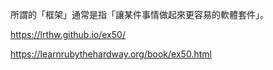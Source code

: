 所謂的「框架」通常是指「讓某件事情做起來更容易的軟體套件」。

https://lrthw.github.io/ex50/

https://learnrubythehardway.org/book/ex50.html
